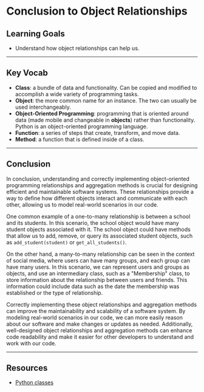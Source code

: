 # Conclusion to Object Relationships

## Learning Goals

- Understand how object relationships can help us.

***

## Key Vocab

- **Class**: a bundle of data and functionality. Can be copied and modified to
accomplish a wide variety of programming tasks.
- **Object**: the more common name for an instance. The two can usually be used
interchangeably.
- **Object-Oriented Programming**: programming that is oriented around data
(made mobile and changeable in **objects**) rather than functionality. Python
is an object-oriented programming language.
- **Function**: a series of steps that create, transform, and move data.
- **Method**: a function that is defined inside of a class.

***

## Conclusion

In conclusion, understanding and correctly implementing object-oriented programming relationships and aggregation methods is crucial for designing efficient and maintainable software systems. These relationships provide a way to define how different objects interact and communicate with each other, allowing us to model real-world scenarios in our code.

One common example of a one-to-many relationship is between a school and its students. In this scenario, the school object would have many student objects associated with it. The school object could have methods that allow us to add, remove, or query its associated student objects, such as `add_student(student)` or `get_all_students()`.

On the other hand, a many-to-many relationship can be seen in the context of social media, where users can have many groups, and each group can have many users. In this scenario, we can represent users and groups as objects, and use an intermediary class, such as a "Membership" class, to store information about the relationship between users and friends. This information could include data such as the date the membership was established or the type of relationship.

Correctly implementing these object relationships and aggregation methods can improve the maintainability and scalability of a software system. By modeling real-world scenarios in our code, we can more easily reason about our software and make changes or updates as needed. Additionally, well-designed object relationships and aggregation methods can enhance code readability and make it easier for other developers to understand and work with our code.

***

## Resources

- [Python classes](https://docs.python.org/3/tutorial/classes.html)
